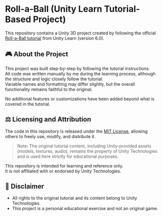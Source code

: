 # Roll-a-Ball (Unity Learn Tutorial-Based Project)

This repository contains a Unity 3D project created by following the official [Roll-a-Ball tutorial](https://learn.unity.com/project/roll-a-ball) from Unity Learn (version 6.0).

## 🎮 About the Project

This project was built step-by-step by following the tutorial instructions.  
All code was written manually by me during the learning process, although the structure and logic closely follow the tutorial.  
Variable names and formatting may differ slightly, but the overall functionality remains faithful to the original.

No additional features or customizations have been added beyond what is covered in the tutorial.

## ⚖️ Licensing and Attribution

The code in this repository is released under the [MIT License](LICENSE), allowing others to freely use, modify, and distribute it.

> Note: The original tutorial content, including Unity-provided assets (models, textures, audio), remains the property of Unity Technologies and is used here strictly for educational purposes.

This repository is intended for learning and reference only.  
It is not affiliated with or endorsed by Unity Technologies.

## 📎 Disclaimer

- All rights to the original tutorial and its content belong to Unity Technologies.
- This project is a personal educational exercise and not an original game.